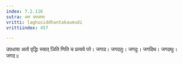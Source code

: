 ```yaml
---
index: 7.2.116
sutra: अत उपधायाः
vritti: laghusiddhantakaumudi
vrittiindex: 457

---
```

उपधाया अतो वृद्धिः स्यात् ञिति णिति च प्रत्यये परे। जगाद। जगदतुः। जगदुः। जगदिथ। जगदथुः। जगद॥